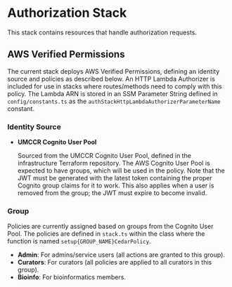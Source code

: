 # Authorization Stack

This stack contains resources that handle authorization requests.

## AWS Verified Permissions

The current stack deploys AWS Verified Permissions, defining an identity source and policies as described below. An HTTP Lambda Authorizer is included for use in stacks where routes/methods need to comply with this policy. The Lambda ARN is stored in an SSM Parameter String defined in `config/constants.ts` as the `authStackHttpLambdaAuthorizerParameterName` constant.

### Identity Source

- **UMCCR Cognito User Pool**

  Sourced from the UMCCR Cognito User Pool, defined in the infrastructure Terraform repository. The AWS Cognito User Pool
  is expected to have groups, which will be used in the policy. Note that the JWT must be generated with the
  latest token containing the proper Cognito group claims for it to work. This also applies when a user is removed from
  the group; the JWT must expire to become invalid.

### Group

Policies are currently assigned based on groups from the Cognito User Pool. The policies are defined in `stack.ts` within the class where the function is named `setup{GROUP_NAME}CedarPolicy`.

- **Admin**: For admins/service users (all actions are granted to this group).
- **Curators**: For curators (all policies are applied to all curators in this group).
- **Bioinfo**: For bioinformatics members.
